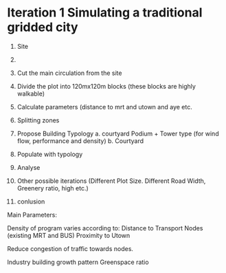 
# Iteration 1 Simulating a traditional gridded city

1.	Site
2.	

3.	Cut the main circulation from the site
4.	Divide the plot into 120mx120m blocks (these blocks are highly walkable)
5.	Calculate parameters (distance to mrt and utown and aye etc.
6.	Splitting zones
7.	Propose Building Typology
a.	courtyard Podium + Tower type (for wind flow, performance and density)
b.	Courtyard
8.	Populate with typology
9.	Analyse
10.	Other possible iterations (Different Plot Size. Different Road Width, Greenery ratio, high etc.)
11.	conlusion



Main Parameters:

Density of program varies according to:
Distance to Transport Nodes (existing MRT and BUS)
Proximity to Utown

Reduce congestion of traffic towards nodes. 

Industry building growth pattern
Greenspace ratio








